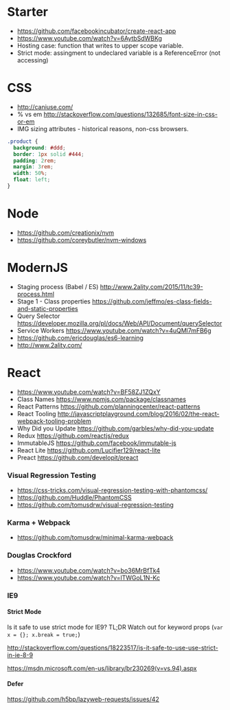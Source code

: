 # Starter
- https://github.com/facebookincubator/create-react-app
- https://www.youtube.com/watch?v=6AytbSdWBKg
- Hosting case: function that writes to upper scope variable.
- Strict mode: assingment to undeclared variable is a ReferenceError (not accessing)

# CSS
- http://caniuse.com/
- % vs em http://stackoverflow.com/questions/132685/font-size-in-css-or-em
- IMG sizing attributes - historical reasons, non-css browsers.

```css
.product {
  background: #ddd;
  border: 1px solid #444;
  padding: 2rem;
  margin: 3rem;
  width: 50%;
  float: left;
}
```

# Node
- https://github.com/creationix/nvm
- https://github.com/coreybutler/nvm-windows

# ModernJS
- Staging process (Babel / ES) http://www.2ality.com/2015/11/tc39-process.html
- Stage 1 - Class properties https://github.com/jeffmo/es-class-fields-and-static-properties
- Query Selector https://developer.mozilla.org/pl/docs/Web/API/Document/querySelector
- Service Workers https://www.youtube.com/watch?v=4uQMl7mFB6g
- https://github.com/ericdouglas/es6-learning
- http://www.2ality.com/

# React
- https://www.youtube.com/watch?v=BF58ZJ1ZQxY
- Class Names https://www.npmjs.com/package/classnames
- React Patterns https://github.com/planningcenter/react-patterns
- React Tooling http://javascriptplayground.com/blog/2016/02/the-react-webpack-tooling-problem
- Why Did you Update https://github.com/garbles/why-did-you-update
- Redux https://github.com/reactjs/redux
- ImmutableJS https://github.com/facebook/immutable-js
- React Lite https://github.com/Lucifier129/react-lite
- Preact https://github.com/developit/preact

### Visual Regression Testing 
- https://css-tricks.com/visual-regression-testing-with-phantomcss/
- https://github.com/Huddle/PhantomCSS
- https://github.com/tomusdrw/visual-regression-testing

### Karma + Webpack
- https://github.com/tomusdrw/minimal-karma-webpack

### Douglas Crockford
- https://www.youtube.com/watch?v=bo36MrBfTk4
- https://www.youtube.com/watch?v=lTWGoL1N-Kc

### IE9

#### Strict Mode
Is it safe to use strict mode for IE9?
TL;DR Watch out for keyword props (`var x = {}; x.break = true;`)

http://stackoverflow.com/questions/18223517/is-it-safe-to-use-use-strict-in-ie-8-9

https://msdn.microsoft.com/en-us/library/br230269(v=vs.94).aspx

#### Defer
https://github.com/h5bp/lazyweb-requests/issues/42

